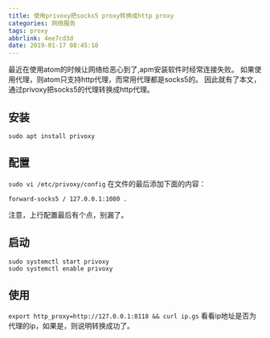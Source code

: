 ```yaml
---
title: 使用privoxy把socks5 proxy转换成http proxy
categories: 网络服务
tags: proxy
abbrlink: 4ee7cd3d
date: 2019-01-17 08:45:10
---
```

最近在使用atom的时候让网络给恶心到了,apm安装软件时经常连接失败。
如果使用代理，则atom只支持http代理，而常用代理都是socks5的。
因此就有了本文，通过privoxy把socks5的代理转换成http代理。

## 安装
`sudo apt install privoxy`
## 配置
`sudo vi /etc/privoxy/config`
在文件的最后添加下面的内容：
```
forward-socks5 / 127.0.0.1:1080 .
```
注意，上行配置最后有个点，别漏了。
## 启动
```
sudo systemctl start privoxy
sudo systemctl enable privoxy
```
## 使用
`export http_proxy=http://127.0.0.1:8118 && curl ip.gs`
看看ip地址是否为代理的ip，如果是，则说明转换成功了。
